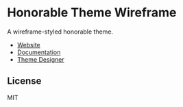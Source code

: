 # Honorable Theme Wireframe

A wireframe-styled honorable theme.

- [Website](https://honorable.design)
- [Documentation](https://docs.honorable.design)
- [Theme Designer](https://design.honorable.design)

## License

MIT
